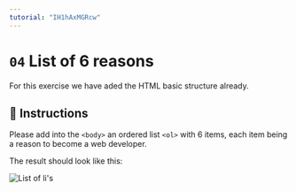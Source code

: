 ```yaml
---
tutorial: "IH1hAxMGRcw"
---
```


# `04` List of 6 reasons

For this exercise we have aded the HTML basic structure already.

## 📝 Instructions

Please add into the `<body>` an ordered list `<ol>` with 6 items, each item being a reason to become a web developer.

The result should look like this:

![List of li's](https://github.com/developersIQ/html-tutorial-exercises-course/blob/master/.learn/assets/04-list-of-reasons.png?raw=true)
